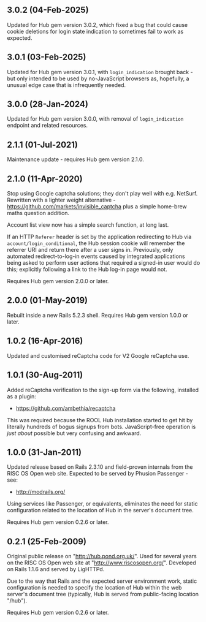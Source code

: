 ## 3.0.2 (04-Feb-2025)

Updated for Hub gem version 3.0.2, which fixed a bug that could cause cookie deletions for login state indication to sometimes fail to work as expected.

## 3.0.1 (03-Feb-2025)

Updated for Hub gem version 3.0.1, with `login_indication` brought back - but only intended to be used by no-JavaScript browsers as, hopefully, a unusual edge case that is infrequently needed.

## 3.0.0 (28-Jan-2024)

Updated for Hub gem version 3.0.0, with removal of `login_indication` endpoint and related resources.

## 2.1.1 (01-Jul-2021)

Maintenance update - requires Hub gem version 2.1.0.

## 2.1.0 (11-Apr-2020)

Stop using Google captcha solutions; they don't play well with e.g. NetSurf. Rewritten with a lighter weight alternative - https://github.com/markets/invisible_captcha plus a simple home-brew maths question addition.

Account list view now has a simple search function, at long last.

If an HTTP `Referer` header is set by the application redirecting to Hub via `account/login_conditional`, the Hub session cookie will remember the referrer URI and return there after a user signs in. Previously, only automated redirect-to-log-in events caused by integrated applications being asked to perform user actions that required a signed-in user would do this; explicitly following a link to the Hub log-in page would not.

Requires Hub gem version 2.0.0 or later.

## 2.0.0 (01-May-2019)

Rebuilt inside a new Rails 5.2.3 shell. Requires Hub gem version 1.0.0 or later.

## 1.0.2 (16-Apr-2016)

Updated and customised reCaptcha code for V2 Google reCaptcha use.

## 1.0.1 (30-Aug-2011)

Added reCaptcha verification to the sign-up form via the following, installed as a plugin:

* https://github.com/ambethia/recaptcha

This was required because the ROOL Hub installation started to get hit by literally hundreds of bogus signups from bots. JavaScript-free operation is *just about* possible but very confusing and awkward.

## 1.0.0 (31-Jan-2011)

Updated release based on Rails 2.3.10 and field-proven internals from the RISC OS Open web site. Expected to be served by Phusion Passenger - see:

* http://modrails.org/

Using services like Passenger, or equivalents, eliminates the need for static configuration related to the location of Hub in the server's document tree.

Requires Hub gem version 0.2.6 or later.

## 0.2.1 (25-Feb-2009)

Original public release on "http://hub.pond.org.uk/". Used for several years on the RISC OS Open web site at "http://www.riscosopen.org/". Developed on Rails 1.1.6 and served by LigHTTPd.

Due to the way that Rails and the expected server environment work, static configuration is needed to specify the location of Hub within the web server's document tree (typically, Hub is served from public-facing location "/hub").

Requires Hub gem version 0.2.6 or later.
